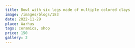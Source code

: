 ```yaml
---
title: Bowl with six legs made of multiple colored clays
image: /images/blogs/183
date: 2022-11-29
place: Aarhus
tags: ceramics, shop
price: 150
gallery: 2
---
```

